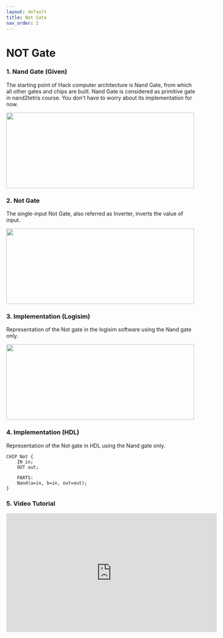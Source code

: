 ```yaml
---
layout: default
title: Not Gate
nav_order: 2
---
```

# NOT Gate  

### 1. Nand Gate (Given)
The starting point of Hack computer architecture is Nand Gate, from which all other gates and chips are built. Nand Gate is considered as primitive gate in nand2tetris course. You don't have to worry about its implementation for now.

<img src="/nand2tetris/images/nand.png" width="500" height="200px" />

### 2. Not Gate 
The single-input Not Gate, also referred as Inverter, inverts the value of input.

<img src="/nand2tetris/images/not.png" width="500" height="200px" /> 

### 3. Implementation (Logisim)
Representation of the Not gate in the logisim software using the Nand gate only.

<img src="/nand2tetris/logisim/not.png" width="500" height="200px"/> 


### 4. Implementation (HDL)
Representation of the Not gate in HDL using the Nand gate only.


```hdl
CHIP Not {
    IN in;
    OUT out;

    PARTS:
    Nand(a=in, b=in, out=out);
}
 ```
### 5. Video Tutorial
<iframe width="560" height="315" src="https://www.youtube.com/embed/qZBYXhjbRO4?si=jRIslxApY_kyTJ3K" title="YouTube video player" frameborder="0" allow="accelerometer; autoplay; clipboard-write; encrypted-media; gyroscope; picture-in-picture; web-share" referrerpolicy="strict-origin-when-cross-origin" allowfullscreen></iframe>


